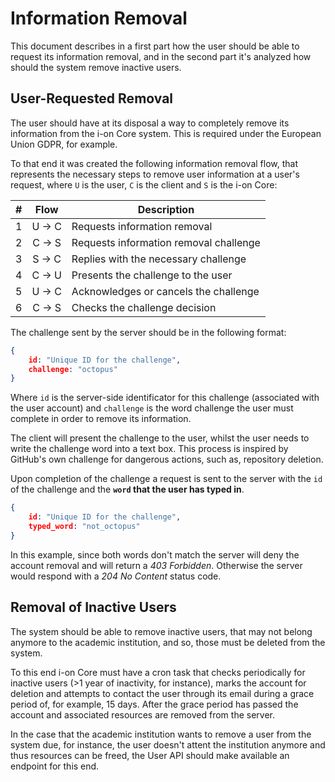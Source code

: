 # Information Removal

This document describes in a first part how the user should be able to request its information removal, and in the second part it's analyzed how should the system remove inactive users.

## User-Requested Removal

The user should have at its disposal a way to completely remove its information from the i-on Core system. This is required under the European Union GDPR, for example.

To that end it was created the following information removal flow, that represents the necessary steps to remove user information at a user's request, where `U` is the user, `C` is the client and `S` is the i-on Core:

#|  Flow  | Description
-|:------:|-------------
1| U -> C | Requests information removal
2| C -> S | Requests information removal challenge
3| S -> C | Replies with the necessary challenge
4| C -> U | Presents the challenge to the user
5| U -> C | Acknowledges or cancels the challenge
6| C -> S | Checks the challenge decision

The challenge sent by the server should be in the following format:

```json
{
    id: "Unique ID for the challenge",
    challenge: "octopus"
}
```

Where `id` is the server-side identificator for this challenge (associated with the user account) and `challenge` is the word challenge the user must complete in order to remove its information.

The client will present the challenge to the user, whilst the user needs to write the challenge word into a text box. This process is inspired by GitHub's own challenge for dangerous actions, such as, repository deletion.

Upon completion of the challenge a request is sent to the server with the `id` of the challenge and the **`word` that the user has typed in**.

```json
{
    id: "Unique ID for the challenge",
    typed_word: "not_octopus"
}
```

In this example, since both words don't match the server will deny the account removal and will return a *403 Forbidden*. Otherwise the server would respond with a *204 No Content* status code.

## Removal of Inactive Users

The system should be able to remove inactive users, that may not belong anymore to the academic institution, and so, those must be deleted from the system.

To this end i-on Core must have a cron task that checks periodically for inactive users (>1 year of inactivity, for instance), marks the account for deletion and attempts to contact the user through its email during a grace period of, for example, 15 days. After the grace period has passed the account and associated resources are removed from the server.

In the case that the academic institution wants to remove a user from the system due, for instance, the user doesn't attent the institution anymore and thus resources can be freed, the User API should make available an endpoint for this end.
